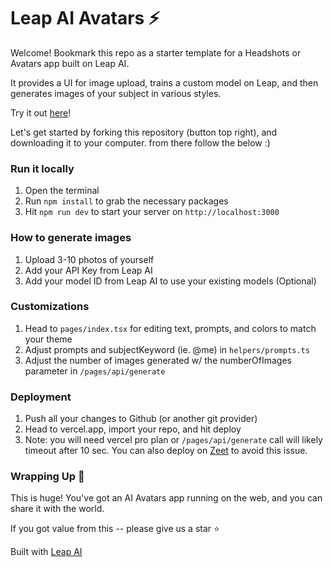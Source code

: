 # Leap AI Avatars ⚡️

Welcome! Bookmark this repo as a starter template for a Headshots or Avatars app built on Leap AI.

It provides a UI for image upload, trains a custom model on Leap, and then generates images of your subject in various styles.

Try it out [here](https://ai-avatars.vercel.app/)!

Let's get started by forking this repository (button top right), and downloading it to your computer. from there follow the below :)

### Run it locally

1. Open the terminal
2. Run `npm install` to grab the necessary packages
3. Hit `npm run dev` to start your server on `http://localhost:3000`

### How to generate images

1. Upload 3-10 photos of yourself
2. Add your API Key from Leap AI
3. Add your model ID from Leap AI to use your existing models (Optional)

### Customizations

1. Head to `pages/index.tsx` for editing text, prompts, and colors to match your theme
2. Adjust prompts and subjectKeyword (ie. @me) in `helpers/prompts.ts`
3. Adjust the number of images generated w/ the numberOfImages parameter in `/pages/api/generate`

### Deployment

1. Push all your changes to Github (or another git provider)
2. Head to vercel.app, import your repo, and hit deploy
3. Note: you will need vercel pro plan or `/pages/api/generate` call will likely timeout after 10 sec. You can also deploy on [Zeet](https://zeet.co/) to avoid this issue.

### Wrapping Up 👏

This is huge! You've got an AI Avatars app running on the web, and you can share it with the world.

If you got value from this -- please give us a star ⭐

Built with [Leap AI](https://tryleap.ai)
